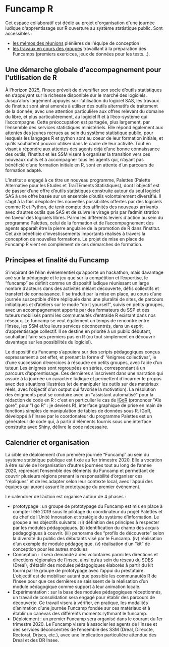 # Funcamp R

Cet espace collaboratif est dédié au projet d'organisation d'une journée ludique d'apprentissage sur R ouverture au système statistique public. Sont accessibles :
+ [les mémos des réunions](../mémos/) plénières de l'équipe de conception 
+ [les travaux en cours des groupes](../groupes/) travaillant à la préparation des Funcamps (premiers exercices, jeux de données pour les tests...).

## Une démarche globale d'accompagnement pour l'utilisation de R

À l’horizon 2025, l’Insee prévoit de diversifier son socle d’outils statistiques en s’appuyant sur la richesse disponible sur le marché des logiciels. Jusqu’alors largement appuyés sur l’utilisation du logiciel SAS, les travaux de l’institut sont ainsi amenés à utiliser des outils alternatifs de traitement de la donnée, avec une attention particulière aux offres relevant du domaine du libre, et plus particulièrement, au logiciel R et à l’éco-système qui l’accompagne. Cette préoccupation est partagée, plus largement, par l’ensemble des services statistiques ministériels. Elle répond également aux attentes des jeunes recrues au sein du système statistique public, pour lesquels les langages R et python sont au coeur de leur formation initiale, et qu’ils souhaitent pouvoir utiliser dans le cadre de leur activité. Tout en visant à répondre aux attentes des agents déjà d’une bonne connaissance des outils, l’Institut et les SSM visent à organiser la transition vers ces nouveaux outils et à accompagner tous les agents qui, n’ayant pas bénéficié d’une formation initiale en R, sont en attente d’un parcours de formation adapté.

L’institut a engagé à ce titre un nouveau programme, Palettes (Palette Alternative pour les Etudes et TraiTEments Statistiques), dont l’objectif est de passer d’une offre d’outils statistiques construite autour du seul logiciel SAS à une offre basée sur un ensemble d’outils volontairement diversifié. Il s’agit à la fois d’exploiter les nouvelles possibilités offertes par des logiciels comme R et Python, de tenir compte des affinités des nouveaux arrivants avec d’autres outils que SAS et de suivre le virage pris par l’administration en faveur des logiciels libres. Parmi les différents leviers d'action au sein du programme Palettes, celui de la formation et de l’accompagnement des agents apparaît être la pierre angulaire de la promotion de R dans l’institut. Cet axe bénéficie d’investissements importants réalisés à travers la conception de nouvelles formations. Le projet de mise en place de Funcamp R vient en complément de ces démarches de formation.

## Principes et finalité du Funcamp 

S’inspirant de l’élan événementiel qu’apporte un hackathon, mais davantage axé sur la pédagogie et le jeu que sur la compétition et l’expertise, le “funcamp” se définit comme un dispositif ludique réunissant un large nombre d’acteurs dans des activités mêlant découverte, défis collectifs et transfert de connaissance. Il se traduit par la mise en place, au cours d’une journée susceptible d’être répliquée dans une pluralité de sites, de parcours initiatiques et d’ateliers sur le mode “do it yourself”, suivis en petits groupes, avec un accompagnement apporté par des formateurs du SSP et des tuteurs mobilisés parmi les communautés d’entraide R existant dans nos réseaux. Le funcamp se veut également un temps de rencontre entre l’Insee, les SSM et/ou leurs services déconcentrés, dans un esprit d’apprentissage collectif. Il se destine en priorité à un public débutant, souhaitant faire ses premiers pas en R (ou tout simplement en découvrir davantage sur les possibilités du logiciel).

Le dispositif du Funcamp s’appuiera sur des scripts pédagogiques conçus expressement à cet effet, et prenant la forme d’ “énigmes collectives”, ie d’une succession d’exercices à résoudre en petits groupes, avec l’aide d’un tuteur. Les énigmes sont regroupées en séries, correspondant à un parcours d’apprentissage. Ces dernières s’inscrivent dans une narration qui assure à la journée un caractère ludique et permettent d’incarner le propos avec des situations illustrées (et de manipuler les outils sur des matériaux réels, avec l’objectif d’un output qui favorise la motivation). La résolution des énigments peut se conduire avec un "assistant automatisé" pour la rédaction de code en R : c'est en particulier le cas de [IGoR](https://github.com/jllipatz/IGoR) (prononcer "Aïe gore", pour "I go R" : je deviens R), interface graphique de prise en main de fonctions simples de manipulation de tables de données sous R. IGoR, développé à l'Insee par le coordonateur du programme Palettes est un générateur de code qui, à partir d'éléments fournis sous une interface construite avec Shiny, délivre le code nécessaire.

## Calendrier et organisation

La cible de déploiement d’un première journée “Funcamp” au sein du système statistique publique est fixée au 1er trimestre 2020. Elle a vocation à être suivie de l’organisation d’autres journées tout au long de l’année 2020, reprenant l’ensemble des éléments du Funcamp et permettant de couvrir plusieurs régions prenant la responsabilité d’organiser ces “répliques” et de les adapter selon leur contexte local, avec l’appui des équipes qui auront assuré le prototypage du premier évènement.

Le calendrier de l’action est organisé autour de 4 phases :
+ prototypage :  un groupe de prototypage du Funcamp est mis en place à compter l’été 2019 sous le pilotage du coordinateur du projet Palettes et du chef de l’Unité Innovation et stratégie du système d’information. Le groupe a les objectifs suivants : (i) définition des principes à respecter par les modules pédagogiques. (ii) identification du champ des acquis pédagogiques à couvrir. (iii) panorama des “profils de découverte” selon la diversité du public des débutants visé par le Funcamp. (iv) réalisation d’un exemple de module pédagogique. (v) réalisation d’un “kit” de conception pour les autres modules
+ Conception : il sera demandé à des volontaires parmi les directions et directions régionales de l’Insee, ainsi qu’au sein du réseau du SDES (Dreal), d’établir des modules pédagogiques élaborés à partir du kit fourni par le groupe de prototypage avec l’appui du prestataire. L’objectif est de mobiliser autant que possible les communautés R de l’Insee pour que ces dernières se saisissent de la réalisation d’un module pédagogique comme support à leur animation locale. 
+ Expérimentation : sur la base des modules pédagogiques réceptionnés, un travail de consolidation sera engagé pour établir des parcours de découverte. Ce travail visera à vérifier, en pratique, les modalités d’animation d’une journée Funcamp fondée sur ces matériaux et à établir un canevas des différents moments rythmant le funcamp. 
+ Déploiement : un premier Funcamp sera organisé dans le courant du 1er trimestre 2020. Le Funcamp visera à associer les agents de l’Insee et des services déconcentrés de l’ensemble des SSM (Dreal, Direccte, Rectorat, Drjscs, etc.), avec une implication particulière attendue des Dreal et des DR Insee. 
